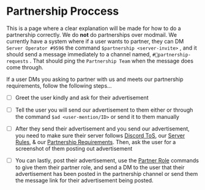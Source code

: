 # Partnership Proccess



This is a page where a clear explanation will be made for how to do a partnership correctly. We do **not** do partnerships over modmail. We currently have a system where if a user wants to partner, they can DM `Server Operator#9596` the command `$partnership <server-invite>` , and it should send a message immediately to a channel named, `#🤝partnership-requests` . That should ping the `Partnership Team` when the message does come through.   
  
If a user DMs you asking to partner with us and meets our partnership requirements, follow the following steps...  


* [ ] Greet the user kindly and ask for their advertisement 
* [ ] Tell the user you will send our advertisement to them either or through the command `$ad <user-mention/ID>` or send it to them manually 
* [ ] After they send their advertisement and you send our advertisement, you need to make sure their server follows [Discord ToS](https://discord.com/terms), our [Server Rules](https://discord.com/channels/611881570202025986/611882134436577290/805921432285741078), & our [Partnership Requirements](https://discord.com/channels/611881570202025986/780558940148203553/810944425579511818). Then, ask the user for a screenshot of them posting out advertisement 
* [ ] You can lastly, post their advertisement, use the [Partner Role](https://app.gitbook.com/@pys-partnership-guide/s/partnership-guide/partnership-guide/commands) commands to give them their partner role, and send a DM to the user that their advertisement has been posted in the partnership channel or send them the message link for their advertisement being posted.

